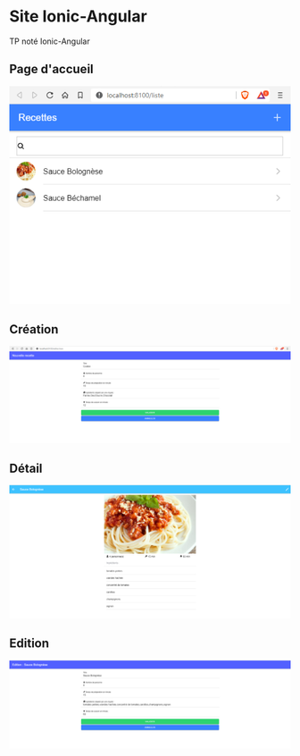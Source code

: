 # Site Ionic-Angular

TP noté Ionic-Angular

## Page d'accueil
![home](https://raw.githubusercontent.com/nathan-cuvellier/IONIC-TP-NOTE/master/img/home.PNG)

## Création
![create](https://raw.githubusercontent.com/nathan-cuvellier/IONIC-TP-NOTE/master/img/create.PNG)

## Détail
![home](https://raw.githubusercontent.com/nathan-cuvellier/IONIC-TP-NOTE/master/img/detail.PNG)

## Edition
![home](https://raw.githubusercontent.com/nathan-cuvellier/IONIC-TP-NOTE/master/img/edit.PNG)
